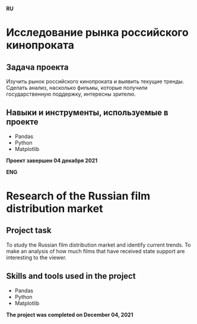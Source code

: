 **RU**

# Исследование рынка российского кинопроката

## Задача проекта
Изучить рынок российского кинопроката и выявить текущие тренды. Сделать анализ, насколько фильмы, которые получили государственную поддержку, интересны зрителю.

## Навыки и инструменты, используемые в проекте
- Pandas
- Python
- Matplotlib

**Проект завершен 04 декабря 2021**

**ENG**

# Research of the Russian film distribution market

## Project task
To study the Russian film distribution market and identify current trends. To make an analysis of how much films that have received state support are interesting to the viewer.

## Skills and tools used in the project
- Pandas
- Python
- Matplotlib

**The project was completed on December 04, 2021**
